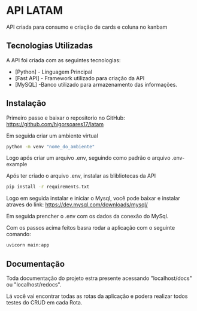 # API LATAM

API criada para consumo e criação de cards e coluna no kanbam

## Tecnologias Utilizadas

A API foi criada com as seguintes tecnologias:

- [Python] - Linguagem Principal
- [Fast API] - Framework utilizado para criação da API
- [MySQL] -Banco utilizado para armazenamento das informações.


## Instalação

Primeiro passo e baixar o repositorio no GitHub: https://github.com/higorsoares17/latam

Em seguida criar um ambiente virtual
```sh
python -m venv "nome_do_ambiente"
```
Logo após criar um arquivo .env, seguindo como padrão o arquivo .env-example

Após ter criado o arquivo .env, instalar as blibliotecas da API
```sh
pip install -r requirements.txt
```

Logo em seguida  instalar e iniciar o Mysql, você pode baixar e instalar atraves do link: https://dev.mysql.com/downloads/mysql/

Em seguida prencher o .env com os dados da conexão do MySql.

Com os passos acima feitos basra  rodar a aplicação com o seguinte comando:

```sh
uvicorn main:app
```

## Documentação

Toda documentação do projeto estra presente acessando "localhost/docs" ou "localhost/redocs".

Lá você vai encontrar todas as rotas da aplicação e podera realizar todos testes do CRUD em cada Rota.


